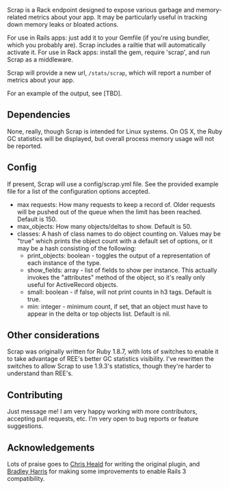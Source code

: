 Scrap is a Rack endpoint designed to expose various garbage and memory-related metrics about your app. It may be particularly useful in tracking down memory leaks or bloated actions.

For use in Rails apps: just add it to your Gemfile (if you're using bundler, which you probably are). Scrap includes a railtie that will automatically activate it.
For use in Rack apps: install the gem, require 'scrap', and run Scrap as a middleware.

Scrap will provide a new url, <code>/stats/scrap</code>, which will report a number of metrics about your app.

For an example of the output, see [TBD].

## Dependencies

None, really, though Scrap is intended for Linux systems. On OS
X, the Ruby GC statistics will be displayed, but overall process memory
usage will not be reported.

## Config

If present, Scrap will use a config/scrap.yml file. See the provided example file for a list of the configuration options accepted.

* max requests: How many requests to keep a record of. Older requests will be pushed out of the queue when the limit has been reached. Default is 150.
* max_objects: How many objects/deltas to show. Default is 50.
* classes: A hash of class names to do object counting on. Values may be "true" which prints the object count with a default set of options, or it may be a hash consisting of the following:
  * print_objects: boolean - toggles the output of a representation of each instance of the type.
  * show_fields: array - list of fields to show per instance. This actually invokes the "attributes" method of the object, so it's really only useful for ActiveRecord objects.
  * small: boolean - if false, will not print counts in h3 tags. Default is true.
  * min: integer - minimum count, if set, that an object must have to appear in the delta or top objects list. Default is nil.
  
## Other considerations

Scrap was originally written for Ruby 1.8.7, with lots of switches to
enable it to take advantage of REE's better GC statistics visibility.
I've rewritten the switches to allow Scrap to use 1.9.3's statistics,
though they're harder to understand than REE's.

## Contributing

Just message me! I am very happy working with more contributors,
accepting pull requests, etc. I'm very open to bug reports or feature suggestions.

## Acknowledgements

Lots of praise goes to [Chris Heald](https://github.com/cheald/) for writing the original plugin, and [Bradley Harris](https://github.com/bradley178/scrap) for making some improvements to enable Rails 3 compatibility.
